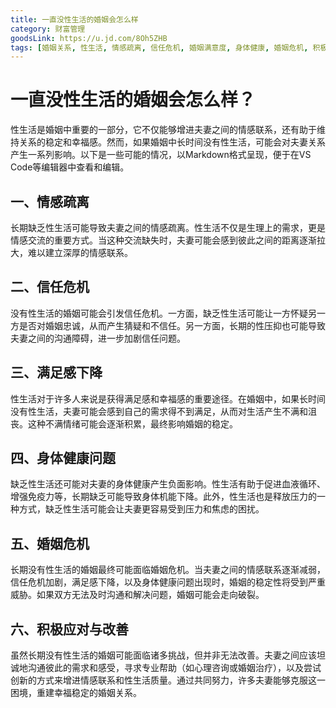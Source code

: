 ```yaml
---
title: 一直没性生活的婚姻会怎么样
category: 财富管理
goodsLink: https://u.jd.com/8Oh5ZHB
tags: [婚姻关系, 性生活, 情感疏离, 信任危机, 婚姻满意度, 身体健康, 婚姻危机, 积极应对]
---
```

# 一直没性生活的婚姻会怎么样？

性生活是婚姻中重要的一部分，它不仅能够增进夫妻之间的情感联系，还有助于维持关系的稳定和幸福感。然而，如果婚姻中长时间没有性生活，可能会对夫妻关系产生一系列影响。以下是一些可能的情况，以Markdown格式呈现，便于在VS Code等编辑器中查看和编辑。

## 一、情感疏离

长期缺乏性生活可能导致夫妻之间的情感疏离。性生活不仅是生理上的需求，更是情感交流的重要方式。当这种交流缺失时，夫妻可能会感到彼此之间的距离逐渐拉大，难以建立深厚的情感联系。

## 二、信任危机

没有性生活的婚姻可能会引发信任危机。一方面，缺乏性生活可能让一方怀疑另一方是否对婚姻忠诚，从而产生猜疑和不信任。另一方面，长期的性压抑也可能导致夫妻之间的沟通障碍，进一步加剧信任问题。

## 三、满足感下降

性生活对于许多人来说是获得满足感和幸福感的重要途径。在婚姻中，如果长时间没有性生活，夫妻可能会感到自己的需求得不到满足，从而对生活产生不满和沮丧。这种不满情绪可能会逐渐积累，最终影响婚姻的稳定。

## 四、身体健康问题

缺乏性生活还可能对夫妻的身体健康产生负面影响。性生活有助于促进血液循环、增强免疫力等，长期缺乏可能导致身体机能下降。此外，性生活也是释放压力的一种方式，缺乏性生活可能会让夫妻更容易受到压力和焦虑的困扰。

## 五、婚姻危机

长期没有性生活的婚姻最终可能面临婚姻危机。当夫妻之间的情感联系逐渐减弱，信任危机加剧，满足感下降，以及身体健康问题出现时，婚姻的稳定性将受到严重威胁。如果双方无法及时沟通和解决问题，婚姻可能会走向破裂。

## 六、积极应对与改善

虽然长期没有性生活的婚姻可能面临诸多挑战，但并非无法改善。夫妻之间应该坦诚地沟通彼此的需求和感受，寻求专业帮助（如心理咨询或婚姻治疗），以及尝试创新的方式来增进情感联系和性生活质量。通过共同努力，许多夫妻能够克服这一困境，重建幸福稳定的婚姻关系。